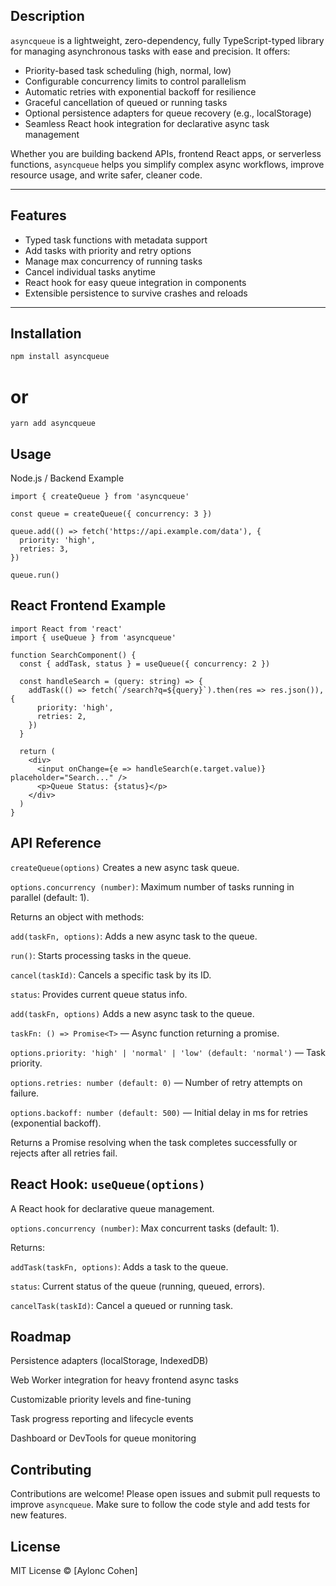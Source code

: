 <!--
# asyncqueue

[![npm version](https://img.shields.io/npm/v/asyncqueue.svg)](https://www.npmjs.com/package/asyncqueue)  
[![License](https://img.shields.io/npm/l/asyncqueue.svg)](LICENSE)

---
--->
## Description

`asyncqueue` is a lightweight, zero-dependency, fully TypeScript-typed library for managing asynchronous tasks with ease and precision. It offers:

- Priority-based task scheduling (high, normal, low)  
- Configurable concurrency limits to control parallelism  
- Automatic retries with exponential backoff for resilience  
- Graceful cancellation of queued or running tasks  
- Optional persistence adapters for queue recovery (e.g., localStorage)  
- Seamless React hook integration for declarative async task management  

Whether you are building backend APIs, frontend React apps, or serverless functions, `asyncqueue` helps you simplify complex async workflows, improve resource usage, and write safer, cleaner code.

---

## Features

- Typed task functions with metadata support  
- Add tasks with priority and retry options  
- Manage max concurrency of running tasks  
- Cancel individual tasks anytime  
- React hook for easy queue integration in components  
- Extensible persistence to survive crashes and reloads  

---

## Installation

```bash
npm install asyncqueue
```
# or
```
yarn add asyncqueue
```
## Usage
Node.js / Backend Example
```
import { createQueue } from 'asyncqueue'

const queue = createQueue({ concurrency: 3 })

queue.add(() => fetch('https://api.example.com/data'), {
  priority: 'high',
  retries: 3,
})

queue.run()
```
## React Frontend Example
```
import React from 'react'
import { useQueue } from 'asyncqueue'

function SearchComponent() {
  const { addTask, status } = useQueue({ concurrency: 2 })

  const handleSearch = (query: string) => {
    addTask(() => fetch(`/search?q=${query}`).then(res => res.json()), {
      priority: 'high',
      retries: 2,
    })
  }

  return (
    <div>
      <input onChange={e => handleSearch(e.target.value)} placeholder="Search..." />
      <p>Queue Status: {status}</p>
    </div>
  )
}
```
## API Reference
```createQueue(options)```
Creates a new async task queue.

```options.concurrency (number)```: Maximum number of tasks running in parallel (default: 1).

Returns an object with methods:

```add(taskFn, options)```: Adds a new async task to the queue.

```run()```: Starts processing tasks in the queue.

```cancel(taskId)```: Cancels a specific task by its ID.

```status```: Provides current queue status info.

```add(taskFn, options)```
Adds a new async task to the queue.

```taskFn: () => Promise<T>``` — Async function returning a promise.

```options.priority: 'high' | 'normal' | 'low' (default: 'normal')``` — Task priority.

```options.retries: number (default: 0)``` — Number of retry attempts on failure.

```options.backoff: number (default: 500)``` — Initial delay in ms for retries (exponential backoff).

Returns a Promise<T> resolving when the task completes successfully or rejects after all retries fail.

## React Hook: ```useQueue(options)```
A React hook for declarative queue management.

```options.concurrency (number)```: Max concurrent tasks (default: 1).

Returns:

```addTask(taskFn, options)```: Adds a task to the queue.

```status```: Current status of the queue (running, queued, errors).

```cancelTask(taskId)```: Cancel a queued or running task.

## Roadmap
Persistence adapters (localStorage, IndexedDB)

Web Worker integration for heavy frontend async tasks

Customizable priority levels and fine-tuning

Task progress reporting and lifecycle events

Dashboard or DevTools for queue monitoring

## Contributing
Contributions are welcome! Please open issues and submit pull requests to improve ```asyncqueue```.
Make sure to follow the code style and add tests for new features.

## License
MIT License © [Aylonc Cohen]
